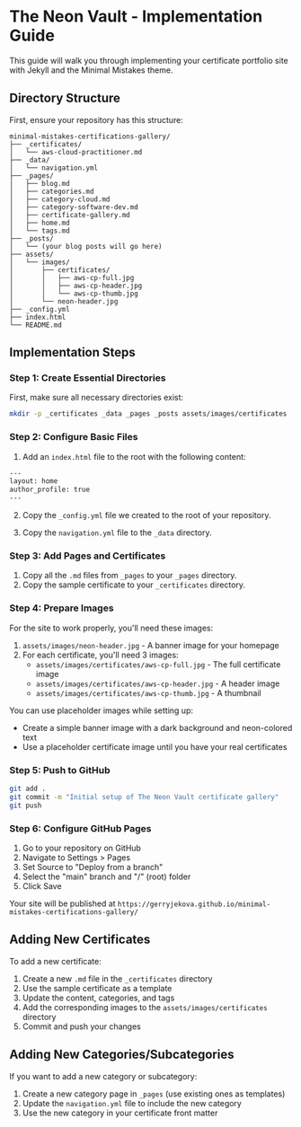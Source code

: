 # The Neon Vault - Implementation Guide

This guide will walk you through implementing your certificate portfolio site with Jekyll and the Minimal Mistakes theme.

## Directory Structure

First, ensure your repository has this structure:

```
minimal-mistakes-certifications-gallery/
├── _certificates/
│   └── aws-cloud-practitioner.md
├── _data/
│   └── navigation.yml
├── _pages/
│   ├── blog.md
│   ├── categories.md
│   ├── category-cloud.md
│   ├── category-software-dev.md
│   ├── certificate-gallery.md
│   ├── home.md
│   └── tags.md
├── _posts/
│   └── (your blog posts will go here)
├── assets/
│   └── images/
│       ├── certificates/
│       │   ├── aws-cp-full.jpg
│       │   ├── aws-cp-header.jpg
│       │   └── aws-cp-thumb.jpg
│       └── neon-header.jpg
├── _config.yml
├── index.html
└── README.md
```

## Implementation Steps

### Step 1: Create Essential Directories

First, make sure all necessary directories exist:

```bash
mkdir -p _certificates _data _pages _posts assets/images/certificates
```

### Step 2: Configure Basic Files

1. Add an `index.html` file to the root with the following content:

```html
---
layout: home
author_profile: true
---
```

2. Copy the `_config.yml` file we created to the root of your repository.

3. Copy the `navigation.yml` file to the `_data` directory.

### Step 3: Add Pages and Certificates

1. Copy all the `.md` files from `_pages` to your `_pages` directory.
2. Copy the sample certificate to your `_certificates` directory.

### Step 4: Prepare Images

For the site to work properly, you'll need these images:

1. `assets/images/neon-header.jpg` - A banner image for your homepage
2. For each certificate, you'll need 3 images:
   - `assets/images/certificates/aws-cp-full.jpg` - The full certificate image
   - `assets/images/certificates/aws-cp-header.jpg` - A header image
   - `assets/images/certificates/aws-cp-thumb.jpg` - A thumbnail

You can use placeholder images while setting up:
- Create a simple banner image with a dark background and neon-colored text
- Use a placeholder certificate image until you have your real certificates

### Step 5: Push to GitHub

```bash
git add .
git commit -m "Initial setup of The Neon Vault certificate gallery"
git push
```

### Step 6: Configure GitHub Pages

1. Go to your repository on GitHub
2. Navigate to Settings > Pages
3. Set Source to "Deploy from a branch"
4. Select the "main" branch and "/" (root) folder
5. Click Save

Your site will be published at `https://gerryjekova.github.io/minimal-mistakes-certifications-gallery/`

## Adding New Certificates

To add a new certificate:

1. Create a new `.md` file in the `_certificates` directory
2. Use the sample certificate as a template
3. Update the content, categories, and tags
4. Add the corresponding images to the `assets/images/certificates` directory
5. Commit and push your changes

## Adding New Categories/Subcategories

If you want to add a new category or subcategory:

1. Create a new category page in `_pages` (use existing ones as templates)
2. Update the `navigation.yml` file to include the new category
3. Use the new category in your certificate front matter
